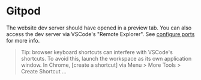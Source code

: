 # Gitpod

The website dev server should have opened in a preview tab. You can also access the dev server via VSCode's "Remote Explorer". See [configure ports](https://www.gitpod.io/docs/config-ports) for more info.

> Tip: browser keyboard shortcuts can interfere with VSCode's shortcuts. To avoid this, launch the workspace as its own application window. In Chrome, [create a shortcut] via Menu > More Tools > Create Shortcut ...

